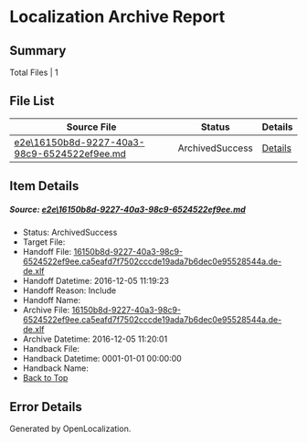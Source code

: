 # <a name='report-top'></a> Localization Archive Report

## Summary
 Total Files | 1

## File List
 Source File | Status | Details 
 ----------- | ------ | ------- 
 [e2e\16150b8d-9227-40a3-98c9-6524522ef9ee.md](https://github.com/OpenLocalizationTestOrg/ol-test0/blob/7d414c8ef44051aacdd6216601d5fc82dbb59395/e2e/16150b8d-9227-40a3-98c9-6524522ef9ee.md) | ArchivedSuccess | [Details](#e7529baa6909bfc4cd0176f47f27c8cae828a9c71)

## Item Details
##### <a name='e7529baa6909bfc4cd0176f47f27c8cae828a9c71'></a> Source: [e2e\16150b8d-9227-40a3-98c9-6524522ef9ee.md](https://github.com/OpenLocalizationTestOrg/ol-test0/blob/7d414c8ef44051aacdd6216601d5fc82dbb59395/e2e/16150b8d-9227-40a3-98c9-6524522ef9ee.md)
* Status: ArchivedSuccess
* Target File: 
* Handoff File: [16150b8d-9227-40a3-98c9-6524522ef9ee.ca5eafd7f7502cccde19ada7b6dec0e95528544a.de-de.xlf](https://github.com/OpenLocalizationTestOrg/ol-test0-handoff/blob/58fc0fdb2f0dff7fa3a1a9b23ec072fa48fd67e5/ol-handoff/OpenLocalizationTestOrg/ol-test0-dede/qimu/ht/16150b8d-9227-40a3-98c9-6524522ef9ee.ca5eafd7f7502cccde19ada7b6dec0e95528544a.de-de.xlf)
* Handoff Datetime: 2016-12-05 11:19:23
* Handoff Reason: Include
* Handoff Name: 
* Archive File: [16150b8d-9227-40a3-98c9-6524522ef9ee.ca5eafd7f7502cccde19ada7b6dec0e95528544a.de-de.xlf](https://github.com/OpenLocalizationTestOrg/ol-test0-handoff/blob/2365e0e61929ce351d1ea14e6111798997a5018f/ol-archive/OpenLocalizationTestOrg/ol-test0-dede/qimu/ht/16150b8d-9227-40a3-98c9-6524522ef9ee.ca5eafd7f7502cccde19ada7b6dec0e95528544a.de-de.xlf)
* Archive Datetime: 2016-12-05 11:20:01
* Handback File: 
* Handback Datetime: 0001-01-01 00:00:00
* Handback Name: 
* [Back to Top](#report-top)


## Error Details

Generated by OpenLocalization.
